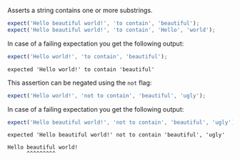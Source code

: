 Asserts a string contains one or more substrings.

```javascript
expect('Hello beautiful world!', 'to contain', 'beautiful');
expect('Hello beautiful world!', 'to contain', 'Hello', 'world');
```

In case of a failing expectation you get the following output:

```javascript
expect('Hello world!', 'to contain', 'beautiful');
```

```output
expected 'Hello world!' to contain 'beautiful'
```

This assertion can be negated using the `not` flag:

```javascript
expect('Hello world!', 'not to contain', 'beautiful', 'ugly');
```

In case of a failing expectation you get the following output:

```javascript
expect('Hello beautiful world!', 'not to contain', 'beautiful', 'ugly');
```

```output
expected 'Hello beautiful world!' not to contain 'beautiful', 'ugly'

Hello beautiful world!
      ^^^^^^^^^
```
